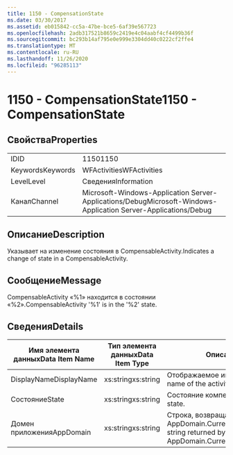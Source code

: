```yaml
---
title: 1150 - CompensationState
ms.date: 03/30/2017
ms.assetid: eb015842-cc5a-47be-bce5-6af39e567723
ms.openlocfilehash: 2adb317521b8659c2419e4c04aabf4cf4499b36f
ms.sourcegitcommit: bc293b14af795e0e999e3304dd40c0222cf2ffe4
ms.translationtype: MT
ms.contentlocale: ru-RU
ms.lasthandoff: 11/26/2020
ms.locfileid: "96285113"
---
```

# <a name="1150---compensationstate"></a><span data-ttu-id="ca1f2-102">1150 - CompensationState</span><span class="sxs-lookup"><span data-stu-id="ca1f2-102">1150 - CompensationState</span></span>

## <a name="properties"></a><span data-ttu-id="ca1f2-103">Свойства</span><span class="sxs-lookup"><span data-stu-id="ca1f2-103">Properties</span></span>  
  
|||  
|-|-|  
|<span data-ttu-id="ca1f2-104">ID</span><span class="sxs-lookup"><span data-stu-id="ca1f2-104">ID</span></span>|<span data-ttu-id="ca1f2-105">1150</span><span class="sxs-lookup"><span data-stu-id="ca1f2-105">1150</span></span>|  
|<span data-ttu-id="ca1f2-106">Keywords</span><span class="sxs-lookup"><span data-stu-id="ca1f2-106">Keywords</span></span>|<span data-ttu-id="ca1f2-107">WFActivities</span><span class="sxs-lookup"><span data-stu-id="ca1f2-107">WFActivities</span></span>|  
|<span data-ttu-id="ca1f2-108">Level</span><span class="sxs-lookup"><span data-stu-id="ca1f2-108">Level</span></span>|<span data-ttu-id="ca1f2-109">Сведения</span><span class="sxs-lookup"><span data-stu-id="ca1f2-109">Information</span></span>|  
|<span data-ttu-id="ca1f2-110">Канал</span><span class="sxs-lookup"><span data-stu-id="ca1f2-110">Channel</span></span>|<span data-ttu-id="ca1f2-111">Microsoft-Windows-Application Server-Applications/Debug</span><span class="sxs-lookup"><span data-stu-id="ca1f2-111">Microsoft-Windows-Application Server-Applications/Debug</span></span>|  
  
## <a name="description"></a><span data-ttu-id="ca1f2-112">Описание</span><span class="sxs-lookup"><span data-stu-id="ca1f2-112">Description</span></span>  

 <span data-ttu-id="ca1f2-113">Указывает на изменение состояния в CompensableActivity.</span><span class="sxs-lookup"><span data-stu-id="ca1f2-113">Indicates a change of state in a CompensableActivity.</span></span>  
  
## <a name="message"></a><span data-ttu-id="ca1f2-114">Сообщение</span><span class="sxs-lookup"><span data-stu-id="ca1f2-114">Message</span></span>  

 <span data-ttu-id="ca1f2-115">CompensableActivity «%1» находится в состоянии «%2».</span><span class="sxs-lookup"><span data-stu-id="ca1f2-115">CompensableActivity '%1' is in the '%2' state.</span></span>  
  
## <a name="details"></a><span data-ttu-id="ca1f2-116">Сведения</span><span class="sxs-lookup"><span data-stu-id="ca1f2-116">Details</span></span>  
  
|<span data-ttu-id="ca1f2-117">Имя элемента данных</span><span class="sxs-lookup"><span data-stu-id="ca1f2-117">Data Item Name</span></span>|<span data-ttu-id="ca1f2-118">Тип элемента данных</span><span class="sxs-lookup"><span data-stu-id="ca1f2-118">Data Item Type</span></span>|<span data-ttu-id="ca1f2-119">Описание</span><span class="sxs-lookup"><span data-stu-id="ca1f2-119">Description</span></span>|  
|--------------------|--------------------|-----------------|  
|<span data-ttu-id="ca1f2-120">DisplayName</span><span class="sxs-lookup"><span data-stu-id="ca1f2-120">DisplayName</span></span>|<span data-ttu-id="ca1f2-121">xs:string</span><span class="sxs-lookup"><span data-stu-id="ca1f2-121">xs:string</span></span>|<span data-ttu-id="ca1f2-122">Отображаемое имя действия.</span><span class="sxs-lookup"><span data-stu-id="ca1f2-122">The display name of the activity.</span></span>|  
|<span data-ttu-id="ca1f2-123">Состояние</span><span class="sxs-lookup"><span data-stu-id="ca1f2-123">State</span></span>|<span data-ttu-id="ca1f2-124">xs:string</span><span class="sxs-lookup"><span data-stu-id="ca1f2-124">xs:string</span></span>|<span data-ttu-id="ca1f2-125">Состояние компенсации.</span><span class="sxs-lookup"><span data-stu-id="ca1f2-125">The compensation state.</span></span>|  
|<span data-ttu-id="ca1f2-126">Домен приложения</span><span class="sxs-lookup"><span data-stu-id="ca1f2-126">AppDomain</span></span>|<span data-ttu-id="ca1f2-127">xs:string</span><span class="sxs-lookup"><span data-stu-id="ca1f2-127">xs:string</span></span>|<span data-ttu-id="ca1f2-128">Строка, возвращаемая AppDomain.CurrentDomain.FriendlyName.</span><span class="sxs-lookup"><span data-stu-id="ca1f2-128">The string returned by AppDomain.CurrentDomain.FriendlyName.</span></span>|
